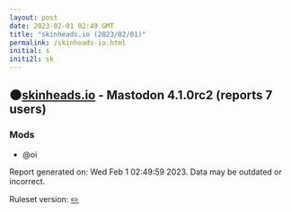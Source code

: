 ```yaml
---
layout: post
date: 2023-02-01 02:49 GMT
title: "skinheads.io (2023/02/01)"
permalink: /skinheads-io.html
initial: s
initi2l: sk
---
```


## 🌑[skinheads.io](https://skinheads.io) - Mastodon 4.1.0rc2 (reports 7 users)

### Mods
 * @oi

Report generated on: Wed Feb  1 02:49:59 2023. Data may be outdated or incorrect.

Ruleset version: [✏️](/version-pencil)
